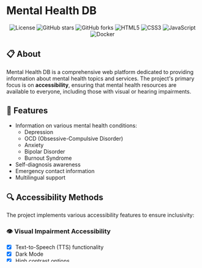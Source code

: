 # Mental Health DB

<div align="center">
  
  ![License](https://img.shields.io/github/license/dev-gustavo-henrique/mental-health-db?color=blue)
  ![GitHub stars](https://img.shields.io/github/stars/dev-gustavo-henrique/mental-health-db?style=social)
  ![GitHub forks](https://img.shields.io/github/forks/dev-gustavo-henrique/mental-health-db?style=social)
  ![HTML5](https://img.shields.io/badge/HTML5-E34F26?style=flat&logo=html5&logoColor=white)
  ![CSS3](https://img.shields.io/badge/CSS3-1572B6?style=flat&logo=css3&logoColor=white)
  ![JavaScript](https://img.shields.io/badge/JavaScript-F7DF1E?style=flat&logo=javascript&logoColor=black)
  ![Docker](https://img.shields.io/badge/Docker-2496ED?style=flat&logo=docker&logoColor=white)
  
</div>

## 📋 About

Mental Health DB is a comprehensive web platform dedicated to providing information about mental health topics and services. The project's primary focus is on **accessibility**, ensuring that mental health resources are available to everyone, including those with visual or hearing impairments.

## 🎯 Features

- Information on various mental health conditions:
  - Depression
  - OCD (Obsessive-Compulsive Disorder)
  - Anxiety
  - Bipolar Disorder
  - Burnout Syndrome
- Self-diagnosis awareness
- Emergency contact information
- Multilingual support

## 🔍 Accessibility Methods

The project implements various accessibility features to ensure inclusivity:

### 👁️ Visual Impairment Accessibility
- [x] Text-to-Speech (TTS) functionality
- [x] Dark Mode
- [x] High contrast options
- [x] Legible fonts
- [x] Semantic and accessible HTML

### 👂 Hearing Impairment Accessibility
- [x] VLibras Plugin (Brazilian Sign Language)
- [x] Videos with captions
- [x] Semantic and accessible HTML

### 🌍 Additional Accessibility Features
- [x] Language switching (Portuguese, English, Spanish)

## 🚀 Getting Started

### Prerequisites
- [Docker](https://www.docker.com/get-started) and [Docker Compose](https://docs.docker.com/compose/install/) (optional)
- Any modern web browser

### Installation

#### Method 1: Direct Download
1. Clone the repository:
   ```bash
   git clone https://github.com/dev-gustavo-henrique/mental-health-db.git
   ```
2. Open `index.html` in your web browser

#### Method 2: Using Docker
1. Clone the repository:
   ```bash
   git clone https://github.com/dev-gustavo-henrique/mental-health-db.git
   ```
2. Navigate to the project directory:
   ```bash
   cd mental-health-db
   ```
3. Build and run the Docker container:
   ```bash
   docker-compose up -d
   ```
4. Access the website at `http://localhost:8080`

## 🛠️ Technologies Used

- HTML5
- CSS3
- JavaScript
- Docker (for containerization)
- Nginx (as web server in Docker)

## 📊 Project Structure

```
mental-health-db/
├── assets/
│   ├── css/         # Stylesheets
│   └── image/       # Images and logos
├── src/
│   ├── data/        # Data files including TTS audio
│   ├── services/    # Service integrations
│   └── script.js    # Main JavaScript file
├── docs/            # Documentation
├── index.html       # Home page
├── depression.html  # Depression information page
├── toc.html         # OCD information page
├── ansiedade.html   # Anxiety information page
├── bipolaridade.html # Bipolar disorder information page
├── burnout.html     # Burnout syndrome information page
├── Dockerfile       # Docker configuration
├── docker-compose.yml # Docker Compose configuration
└── README.md        # Project documentation
```

## 🤝 Contributing

Contributions are welcome! Please feel free to submit a Pull Request.

1. Fork the project
2. Create your feature branch (`git checkout -b feature/AmazingFeature`)
3. Commit your changes (`git commit -m 'Add some AmazingFeature'`)
4. Push to the branch (`git push origin feature/AmazingFeature`)
5. Open a Pull Request

## 📄 License

This project is licensed under the MIT License - see the LICENSE file for details.

## 🙏 Acknowledgements

- Mental health professionals for guidance on content
- Accessibility experts for input on inclusive design
- Open source community for tools and libraries